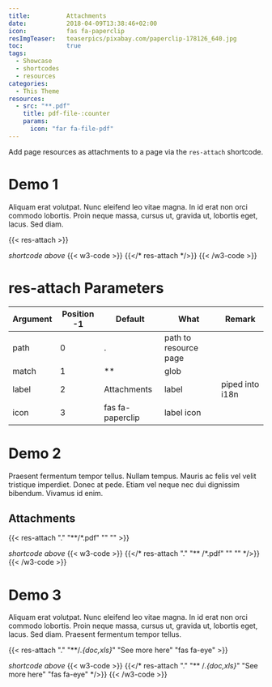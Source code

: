 ```yaml
---
title:          Attachments
date:           2018-04-09T13:38:46+02:00
icon:           fas fa-paperclip
resImgTeaser:   teaserpics/pixabay.com/paperclip-178126_640.jpg
toc:            true
tags:
  - Showcase
  - shortcodes
  - resources
categories:
  - This Theme
resources:
  - src: "**.pdf"
    title: pdf-file-:counter
    params:
      icon: "far fa-file-pdf"
---
```



Add page resources as attachments to a page via the
`res-attach` shortcode.
<!--more-->

# Demo 1 

Aliquam erat volutpat. Nunc eleifend leo vitae magna. In id erat non orci
commodo lobortis. Proin neque massa, cursus ut, gravida ut, lobortis eget,
lacus. Sed diam.

{{< res-attach >}}

*shortcode above*
{{< w3-code >}}
{{</* res-attach */>}}
{{< /w3-code >}}


# res-attach Parameters


Argument | Position -1 | Default           | What           | Remark
---------|-------------|-------------------|----------------|-------
path     | 0           | .                 | path to resource page | 
match    | 1           | **                | glob           | 
label    | 2           | Attachments       | label          | piped into i18n
icon     | 3           | fas fa-paperclip  | label icon     | 


# Demo 2
Praesent fermentum tempor tellus. Nullam tempus. Mauris ac felis vel velit
tristique imperdiet. Donec at pede. Etiam vel neque nec dui dignissim
bibendum. Vivamus id enim. 

## Attachments
{{< res-attach "." "**/*.pdf" "" "" >}}

*shortcode above*
{{< w3-code >}}
{{</* res-attach "." "** /*.pdf" "" "" */>}}
{{< /w3-code >}}

# Demo 3

Aliquam erat volutpat. Nunc eleifend leo vitae magna. In id erat non orci
commodo lobortis. Proin neque massa, cursus ut, gravida ut, lobortis eget,
lacus. Sed diam. Praesent fermentum tempor tellus.

{{< res-attach "." "**/*.{doc,xls}*" "See more here" "fas fa-eye" >}}

*shortcode above*
{{< w3-code >}}
{{</* res-attach "." "** /*.{doc,xls}*" "See more here" "fas fa-eye" */>}}
{{< /w3-code >}}

